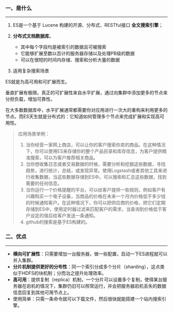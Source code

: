### 一、是什么

---

1. ES是一个基于 Lucene 构建的开源、分布式、RESTful接口 **全文搜索引擎**；

2. **分布式文档数据库**。
   - 其中每个字段均是被索引的数据且可被搜索
   - 它能够扩展至数以百计的服务器存储以及处理PB级的数据
   - 可以在很短的时间内存储、搜索和分析大量的数据
3. 适用复杂搜索场景

ES就是为高可用和可扩展而生。

垂直扩展有极限。真正的可扩展性来自水平扩展，通过向集群中添加更多的节点来分担负载，增加可靠性。

在大多数数据库中，水平扩展通常都需要你对应用进行一次大的重构来利用更多的节点。而ES天生就是分布式的：它知道如何管理多个节点来完成扩展和实现高可用性。

>应用场景举例：
>
>1. 当你经营一家网上商店，可以让你的客户搜索你卖的商品。在这种情况下，你可以使用ES来存储你的整个产品目录和库存信息，为客户提供精准搜索，可以为客户推荐相关商品。
>2. 当你想收集日志或者交易数据的时候，需要分析和挖掘这些数据，寻找趋势，进行统计，总结，或发现异常。使用Logstash或者其他工具来进行收集数据，当这些数据存储到ES中。可以搜索和汇总这些数据，找到需要的任何信息。
>3. 当你运行一个价格提醒的平台，可以给客户提供一些规则，例如客户有兴趣购买一个电子设备，当商品的价格在未来一个月内价格低于多少钱的时候通知客户。在这种情况下，你可以把供应商的价格，把它们定期存储到ES中，使用定时器过滤来匹配客户的需求，当查询到价格低于客户设定的值后给客户发送一条通知。
>4. github的搜索是基于ES构建的。



### 二、优点

---

- **横向可扩展性**：只需要增加一台服务器，做一些配置，启动一下ES进程就可以并入集群。
- **分片机制提供更好的分布性**：同一个索引分成多个分片（sharding），这点类似于HDFS的块机制；分而治之提升处理效率。
- **高可用**：提供复制（replica）机制，一个分片可以设置多个复制，使得某台服务器在宕机的情况下，集群仍旧可以照常运行，并会把服务器宕机丢失的数据信息回复到其他可用节点上。
- 使用简单：只需一条命令就可以下载文件，然后很快就能搭建一个站内搜索引擎。
